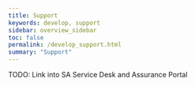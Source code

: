 ```yaml
---
title: Support
keywords: develop, support
sidebar: overview_sidebar
toc: false
permalink: /develop_support.html
summary: "Support"
---
```


TODO: Link into SA Service Desk and Assurance Portal
